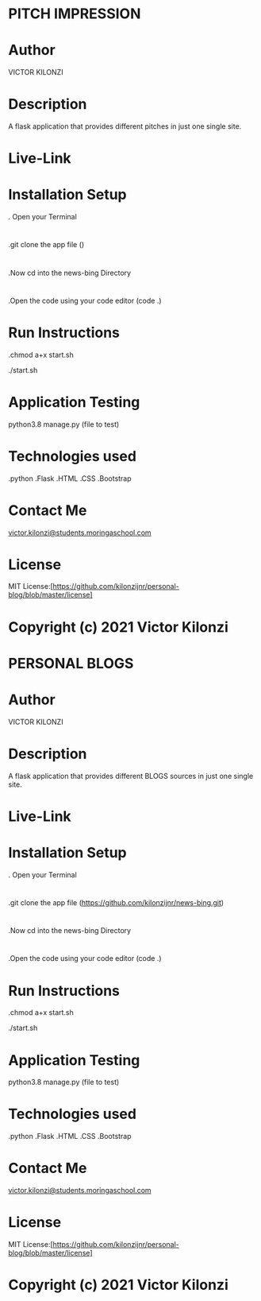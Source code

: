 # PITCH IMPRESSION
#
# Author
VICTOR KILONZI
#
# Description
A flask application that provides different pitches in just one single site.

# Live-Link
 #
# Installation Setup
. Open your Terminal
#
.git clone the app file ()
#
.Now cd into the news-bing Directory 
#

.Open the code using your code editor (code .)

# Run Instructions

.chmod a+x start.sh

./start.sh

# Application Testing
python3.8 manage.py (file to test)

# Technologies used
.python
.Flask
.HTML
.CSS
.Bootstrap

# Contact Me
victor.kilonzi@students.moringaschool.com

# License
MIT License:[https://github.com/kilonzijnr/personal-blog/blob/master/license]

# Copyright (c) 2021 Victor Kilonzi
# PERSONAL BLOGS
#
# Author
VICTOR KILONZI
#
# Description
A flask application that provides different BLOGS sources in just one single site.

# Live-Link
 #
# Installation Setup
. Open your Terminal
#
.git clone the app file (https://github.com/kilonzijnr/news-bing.git)
#
.Now cd into the news-bing Directory 
#

.Open the code using your code editor (code .)

# Run Instructions

.chmod a+x start.sh

./start.sh

# Application Testing
python3.8 manage.py (file to test)

# Technologies used
.python
.Flask
.HTML
.CSS
.Bootstrap

# Contact Me
victor.kilonzi@students.moringaschool.com

# License
MIT License:[https://github.com/kilonzijnr/personal-blog/blob/master/license]

# Copyright (c) 2021 Victor Kilonzi
